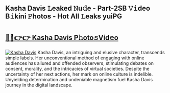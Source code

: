 ## Kasha Davis 𝙻eaked 𝙽u𝚍e - Part-2SB 𝚅𝚒deo B𝚒kini 𝙿hotos - Hot All 𝙻eaks yuiPG

# <h2><a href="http://ld1x07v.urlbe.top/?page=Kasha+Davis">🔗🔗👉👉 Kasha Davis P𝚑oto𝚜Vid𝚎o</a></h2>

[![Kasha Davis](https://i.imgur.com/eBuTRDB.gif)](http://ld1x07v.urlbe.top/?page=Kasha+Davis)
Kasha Davis, an intriguing and elusive character, transcends simple labels. Her unconventional method of engaging with online audiences has allured and offended observers, stimulating debates on consent, morality, and the intricacies of virtual societies. Despite the uncertainty of her next actions, her mark on online culture is indelible. Unyielding determination and undeniable magnetism fuel Kasha Davis journey in the digital landscape.

